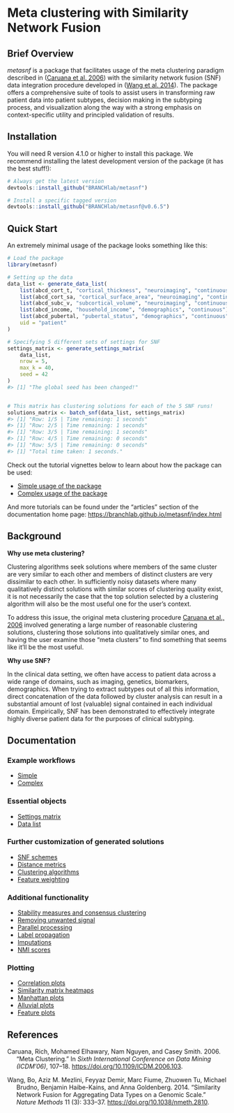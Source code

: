 
<!-- README.md is generated from README.Rmd. Please edit that file -->

# Meta clustering with Similarity Network Fusion

<!-- badges: start -->
<!-- badges: end -->

## Brief Overview

*metasnf* is a package that facilitates usage of the meta clustering
paradigm described in ([Caruana et al. 2006](#ref-caruanaMeta2006)) with
the similarity network fusion (SNF) data integration procedure developed
in ([Wang et al. 2014](#ref-wangSimilarity2014)). The package offers a
comprehensive suite of tools to assist users in transforming raw patient
data into patient subtypes, decision making in the subtyping process,
and visualization along the way with a strong emphasis on
context-specific utility and principled validation of results.

## Installation

You will need R version 4.1.0 or higher to install this package. We
recommend installing the latest development version of the package (it
has the best stuff!):

``` r
# Always get the latest version
devtools::install_github("BRANCHlab/metasnf")

# Install a specific tagged version
devtools::install_github("BRANCHlab/metasnf@v0.6.5")
```

## Quick Start

An extremely minimal usage of the package looks something like this:

``` r
# Load the package
library(metasnf)

# Setting up the data
data_list <- generate_data_list(
    list(abcd_cort_t, "cortical_thickness", "neuroimaging", "continuous"),
    list(abcd_cort_sa, "cortical_surface_area", "neuroimaging", "continuous"),
    list(abcd_subc_v, "subcortical_volume", "neuroimaging", "continuous"),
    list(abcd_income, "household_income", "demographics", "continuous"),
    list(abcd_pubertal, "pubertal_status", "demographics", "continuous"),
    uid = "patient"
)

# Specifying 5 different sets of settings for SNF
settings_matrix <- generate_settings_matrix(
    data_list,
    nrow = 5,
    max_k = 40,
    seed = 42
)
#> [1] "The global seed has been changed!"
```

``` r

# This matrix has clustering solutions for each of the 5 SNF runs!
solutions_matrix <- batch_snf(data_list, settings_matrix)
#> [1] "Row: 1/5 | Time remaining: 1 seconds"
#> [1] "Row: 2/5 | Time remaining: 1 seconds"
#> [1] "Row: 3/5 | Time remaining: 1 seconds"
#> [1] "Row: 4/5 | Time remaining: 0 seconds"
#> [1] "Row: 5/5 | Time remaining: 0 seconds"
#> [1] "Total time taken: 1 seconds."
```

Check out the tutorial vignettes below to learn about how the package
can be used:

- [Simple usage of the
  package](https://branchlab.github.io/metasnf/articles/a_simple_example.html)
- [Complex usage of the
  package](https://branchlab.github.io/metasnf/articles/a_complete_example.html)

And more tutorials can be found under the “articles” section of the
documentation home page:
<https://branchlab.github.io/metasnf/index.html>

## Background

**Why use meta clustering?**

Clustering algorithms seek solutions where members of the same cluster
are very similar to each other and members of distinct clusters are very
dissimilar to each other. In sufficiently noisy datasets where many
qualitatively distinct solutions with similar scores of clustering
quality exist, it is not necessarily the case that the top solution
selected by a clustering algorithm will also be the most useful one for
the user’s context.

To address this issue, the original meta clustering procedure [Caruana
et al., 2006](https://doi.org/10.1109/ICDM.2006.103) involved generating
a large number of reasonable clustering solutions, clustering those
solutions into qualitatively similar ones, and having the user examine
those “meta clusters” to find something that seems like it’ll be the
most useful.

**Why use SNF?**

In the clinical data setting, we often have access to patient data
across a wide range of domains, such as imaging, genetics, biomarkers,
demographics. When trying to extract subtypes out of all this
information, direct concatenation of the data followed by cluster
analysis can result in a substantial amount of lost (valuable) signal
contained in each individual domain. Empirically, SNF has been
demonstrated to effectively integrate highly diverse patient data for
the purposes of clinical subtyping.

## Documentation

### Example workflows

- [Simple](https://branchlab.github.io/metasnf/articles/a_simple_example.html)
- [Complex](https://branchlab.github.io/metasnf/articles/a_complete_example.html)

### Essential objects

- [Settings
  matrix](https://branchlab.github.io/metasnf/articles/settings_matrix.html)
- [Data
  list](https://branchlab.github.io/metasnf/articles/data_list.html)

### Further customization of generated solutions

- [SNF
  schemes](https://branchlab.github.io/metasnf/articles/snf_schemes.html)
- [Distance
  metrics](https://branchlab.github.io/metasnf/articles/distance_metrics.html)
- [Clustering
  algorithms](https://branchlab.github.io/metasnf/articles/clustering_algorithms.html)
- [Feature
  weighting](https://branchlab.github.io/metasnf/articles/feature_weights.html)

### Additional functionality

- [Stability measures and consensus
  clustering](https://branchlab.github.io/metasnf/articles/stability_measures.html)
- [Removing unwanted
  signal](https://branchlab.github.io/metasnf/articles/confounders.html)
- [Parallel
  processing](https://branchlab.github.io/metasnf/articles/parallel_processing.html)
- [Label
  propagation](https://branchlab.github.io/metasnf/articles/label_propagation.html)
- [Imputations](https://branchlab.github.io/metasnf/articles/imputations.html)
- [NMI
  scores](https://branchlab.github.io/metasnf/articles/nmi_scores.html)

### Plotting

- [Correlation
  plots](https://branchlab.github.io/metasnf/articles/correlation_plots.html)
- [Similarity matrix
  heatmaps](https://branchlab.github.io/metasnf/articles/similarity_matrix_heatmap.html)
- [Manhattan
  plots](https://branchlab.github.io/metasnf/articles/manhattan_plots.html)
- [Alluvial
  plots](https://branchlab.github.io/metasnf/articles/alluvial_plots.html)
- [Feature
  plots](https://branchlab.github.io/metasnf/articles/feature_plots.html)

## References

<div id="refs" class="references csl-bib-body hanging-indent">

<div id="ref-caruanaMeta2006" class="csl-entry">

Caruana, Rich, Mohamed Elhawary, Nam Nguyen, and Casey Smith. 2006.
“Meta Clustering.” In *Sixth International Conference on Data Mining
(ICDM’06)*, 107–18. <https://doi.org/10.1109/ICDM.2006.103>.

</div>

<div id="ref-wangSimilarity2014" class="csl-entry">

Wang, Bo, Aziz M. Mezlini, Feyyaz Demir, Marc Fiume, Zhuowen Tu, Michael
Brudno, Benjamin Haibe-Kains, and Anna Goldenberg. 2014. “Similarity
Network Fusion for Aggregating Data Types on a Genomic Scale.” *Nature
Methods* 11 (3): 333–37. <https://doi.org/10.1038/nmeth.2810>.

</div>

</div>
